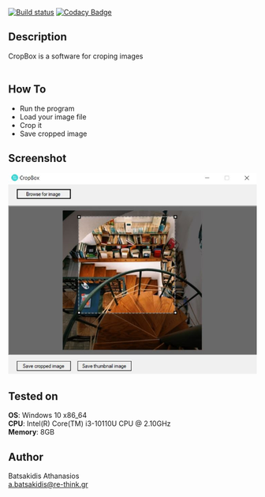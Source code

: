 [![Build status](https://ci.appveyor.com/api/projects/status/15m1t1tvv5gssdh2?svg=true)](https://ci.appveyor.com/project/abatsakidis/cropbox) [![Codacy Badge](https://app.codacy.com/project/badge/Grade/0c70c59a2a0e4ddf8c85fc70ac40f33b)](https://www.codacy.com/gh/abatsakidis/CropBox/dashboard?utm_source=github.com&amp;utm_medium=referral&amp;utm_content=abatsakidis/CropBox&amp;utm_campaign=Badge_Grade)

## Description ##

CropBox is a software for croping images<br>
<br>

## How To ##

* Run the program
* Load your image file
* Crop it
* Save cropped image

## Screenshot

![Alt text](/Screenshot/screen.JPG?raw=true "CropBox")

## Tested on ##

**OS**: Windows 10 x86_64 <br>
**CPU**: Intel(R) Core(TM) i3-10110U CPU @ 2.10GHz <br>
**Memory**: 8GB <br>

## Author ##

Batsakidis Athanasios<br>
a.batsakidis@re-think.gr
